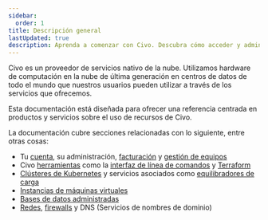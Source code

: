 ```yaml
---
sidebar:
  order: 1
title: Descripción general
lastUpdated: true
description: Aprenda a comenzar con Civo. Descubra cómo acceder y administrar sus recursos de Civo, incluidas instancias, clústeres de Kubernetes y recursos de red.
---
```


<head>
  <title>Descripcion general de los servicios de Civo | Civo Documentacion</title>
</head>

Civo es un proveedor de servicios nativo de la nube. Utilizamos hardware de computación en la nube de última generación en centros de datos de todo el mundo que nuestros usuarios pueden utilizar a través de los servicios que ofrecemos.

Esta documentación está diseñada para ofrecer una referencia centrada en productos y servicios sobre el uso de recursos de Civo.

La documentación cubre secciones relacionadas con lo siguiente, entre otras cosas:

- Tu [cuenta](/account/signing-up.md), su administración, [facturación](/account/billing.md) y [gestión de equipos](/account/teams.md)
- Civo [herramientas](/overview/tools-overview.md) como la [interfaz de línea de comandos](/overview/civo-cli.md) y [Terraform](/overview/terraform.md)
- [Clústeres de Kubernetes](/kubernetes/index.md) y servicios asociados como [equilibradores de carga](/kubernetes/load-balancers.md)
- [Instancias de máquinas virtuales](/compute/index.md)
- [Bases de datos administradas](/database/index.md)
- [Redes](/networking/index.md), [firewalls](/networking/firewalls.md) y DNS (Servicios de nombres de dominio)